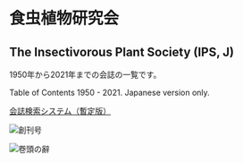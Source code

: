 # 食虫植物研究会
## The Insectivorous Plant Society (IPS, J)

1950年から2021年までの会誌の一覧です。

Table of Contents 1950 - 2021. Japanese version only.

[会誌検索システム（暫定版）](https://tsajiki.github.io/ips-search/)

![創刊号](https://github.com/tsajiki/IPS-Japan/blob/master/Journals/001/DSC_3896.jpg)

![卷頭の辭](https://github.com/tsajiki/IPS-Japan/blob/master/Journals/001/DSC_3900.jpg)